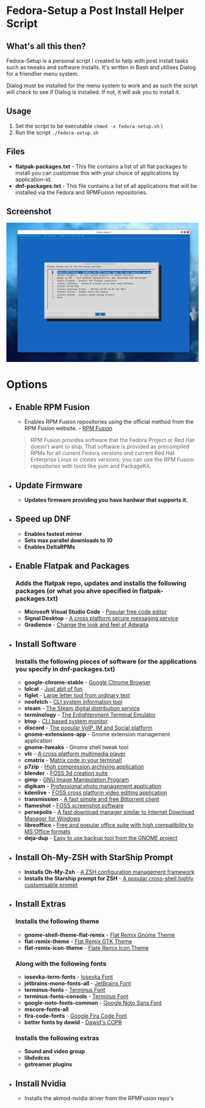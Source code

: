 # Fedora-Setup a Post Install Helper Script

## What's all this then?

Fedora-Setup is a personal script I created to help with post install tasks such as tweaks and software installs. It's written in Bash and utilises Dialog for a friendlier menu system.

Dialog must be installed for the menu system to work and as such the script will check to see if Dialog is installed. If not, it will ask you to install it.

## Usage
1. Set the script to be executable `chmod -x fedora-setup.sh` \
2. Run the script `./fedora-setup.sh`

## Files

- **flatpak-packages.txt** - This file contains a list of all flat packages to install you can customise this with your choice of applications by application-id.
- **dnf-packages.txt** - This file contains a list of all applications that will be installed via the Fedora and RPMFusion repositories.




## Screenshot

![Screenshot](fedora-setup-screenshot.png)

# Options

- ## Enable RPM Fusion
  - Enables RPM Fusion repositories using the official method from the RPM Fusion website. - [RPM Fusion](https://rpmfusion.org)
  > RPM Fusion provides software that the Fedora Project or Red Hat doesn't want to ship. That software is provided as precompiled RPMs for all current Fedora versions and current Red Hat Enterprise Linux or clones versions; you can use the RPM Fusion repositories with tools like yum and PackageKit.
- ## Update Firmware
  - **Updates firmware providing you have hardwar that supports it.**
- ## Speed up DNF
  - **Enables fastest mirror**
  - **Sets max parallel downloads to 10**
  - **Enables DeltaRPMs**
- ## Enable Flatpak and Packages
  ### Adds the flatpak repo, updates and installs the following packages (or what you ahve specified in flatpak-packages.txt)
  - **Microsoft Visual Studio Code** - [Popular free code editor](https://code.visualstudio.com/)
  - **Signal Desktop** - [A cross platform secure messaging service](https://signal.org/en/download/)
  - **Gradience** - [Change the look and feel of Adwaita](https://github.com/GradienceTeam/Gradience)
- ## Install Software
  ### Installs the following pieces of software (or the applications you specify in dnf-packages.txt)
    - **google-chrome-stable** - [Google Chrome Browser](https://www.google.com/intl/en_uk/chrome/)
    - **lolcat**  - [Just abit of fun](https://github.com/busyloop/lolcat)
    - **figlet**  - [Large letter tool from ordinary text](http://www.figlet.org/)
    - **neofetch** - [CLI system information tool](http://www.figlet.org/)
    - **steam** - [The Steam digital distribution service](https://store.steampowered.com/)
    - **terminology** - [The Enlightenment Terminal Emulator](https://www.enlightenment.org/about-terminology.md#:~:text=Terminology%20is%20a%20terminal%20emulator,as%20possible%20in%20most%20respects.)
    - **btop** - [CLI based system monitor](https://github.com/aristocratos/btop)
    - **discord** - [The popular VoIP, IM and Social platform](https://discord.com)
    - **gnome-extensions-app** - Gnome extension management application
    - **gnome-tweaks** - Gnome shell tweak tool
    - **vlc**  - [A cross platform multimedia player](https://www.videolan.org/)
    - **cmatrix** - [Matrix code in your terminal!](https://github.com/abishekvashok/cmatrix)
    - **p7zip** - [High compression archiving application](https://p7zip.sourceforge.net/)
    - **blender** - [FOSS 3d creation suite](https://www.blender.org/)
    - **gimp** - [GNU Image Manipulation Program](https://gimp.org)
    - **digikam** - [Professional photo management application](https://www.digikam.org/)
    - **kdenlive** - [FOSS cross platform video editing application](https://kdenlive.org/en/)
    - **transmission** - [A fast simple and free Bittorrent client](https://transmissionbt.com/)
    - **flameshot** - [FOSS screenshot software](https://flameshot.org/)
    - **persepolis** - [A fast download manager similar to Internet Download Manager for Windows](https://persepolisdm.github.io/)
    - **libreoffice** - [Free and popular office suite with high compatibility to MS Office formats](https://www.libreoffice.org/)
    - **deja-dup** - [Easy to use backup tool from the GNOME project](https://wiki.gnome.org/Apps/DejaDup)
- ## Install Oh-My-ZSH with StarShip Prompt
  - **Installs Oh-My-Zsh** - [A ZSH configuration management framework](https://ohmyz.sh/)
  - **Installs the Starship prompt for ZSH** - [A popular cross-shell highly customisable prompt](https://starship.rs/)
  
- ## Install Extras
  ### Installs the following theme
    - **gnome-shell-theme-flat-remix** - [Flat Remix Gnome Theme](https://drasite.com/flat-remix-gnome)
    - **flat-remix-theme** - [Flat Remix GTK Theme](https://drasite.com/flat-remix-gtk)
    - **flat-remix-icon-theme** - [Flate Remix Icon Theme](https://drasite.com/flat-remix)
  ### Along with the following fonts
    - **iosevka-term-fonts** - [Iosevka Font](https://github.com/be5invis/Iosevka)
    - **jetbrains-mono-fonts-all** - [JetBrains Font](https://www.jetbrains.com/lp/mono/)
    - **terminus-fonts** - [Terminus Font](https://terminus-font.sourceforge.net/)
    - **terminus-fonts-console** - [Terminus Font](https://terminus-font.sourceforge.net/)
    - **google-noto-fonts-common** - [Google Noto Sans Font](https://fonts.google.com/noto/specimen/Noto+Sans)
    - **mscore-fonts-all**
    - **fira-code-fonts** - [Google Fira Code Font](https://fonts.google.com/specimen/Fira+Code)
    - **better fonts by dawid** - [Dawid's COPR](https://copr.fedorainfracloud.org/coprs/dawid/better_fonts/)
  ### Installs the following extras
    - **Sound and video group**
    - **libdvdcss**
    - **gstreamer plugins**
- ## Install Nvidia
  - Installs the akmod-nvidia driver from the RPMFusion repo's
